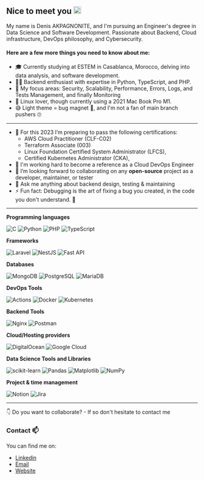 ## Nice to meet you <img src="https://media.giphy.com/media/hvRJCLFzcasrR4ia7z/giphy.gif" width="20px">

My name is Denis AKPAGNONITE, and I'm pursuing an Engineer's degree in Data Science and Software Development. Passionate about Backend, Cloud infrastructure, DevOps philosophy, and Cybersecurity.

#### Here are a few more things you need to know about me: 
* 🎓 Currently studying at ESTEM in Casablanca, Morocco, delving into data analysis, and software development.
* 👨‍💻 Backend enthusiast with expertise in Python, TypeScript, and PHP.
* 💼 My focus areas: Security, Scalability, Performance, Errors, Logs, and Tests Management, and finally Monitoring
* 🐧 Linux lover, though currently using a 2021 Mac Book Pro M1.
* 😅 Light theme = bug magnet 🤣, and I'm not a fan of main branch pushers 🙄

---
- 🌱 For this 2023 I’m preparing to pass the following certifications:
  - AWS Cloud Practitioner (CLF-C02)
  - Terraform Associate (003)
  - Linux Foundation Certified System Administrator (LFCS),
  - Certified Kubernetes Administrator (CKA),
- 🎯 I'm working hard to become a reference as a Cloud DevOps Engineer
- 👯 I’m looking forward to collaborating on any **open-source** project as a developer, maintainer, or tester
- 💬 Ask me anything about backend design, testing & maintaining
- ⚡ Fun fact: Debugging is the art of fixing a bug you created, in the code you don't understand. 🙈

---
**Programming languages**

![C](https://img.shields.io/badge/c-%2300599C.svg?style=for-the-badge&logo=c&logoColor=white)  ![Python](https://img.shields.io/badge/python-%2314354C.svg?style=for-the-badge&logo=python&logoColor=yellow) ![PHP](https://img.shields.io/badge/php-%23777BB4.svg?style=for-the-badge&logo=php&logoColor=white) ![TypeScript](https://img.shields.io/badge/typescript-%23007ACC.svg?style=for-the-badge&logo=typescript&logoColor=white) 

**Frameworks**

![Laravel](https://img.shields.io/badge/laravel-%23FF2D20.svg?style=for-the-badge&logo=laravel&logoColor=white) ![NestJS](https://img.shields.io/badge/nestjs-%23E0234E.svg?style=for-the-badge&logo=nestjs&logoColor=white) ![Fast API](https://img.shields.io/badge/fastapi-FCC624.svg?style=for-the-badge&logo=fastapi&logoColor=white)

**Databases**

![MongoDB](https://img.shields.io/badge/MongoDB-%234ea94b.svg?style=for-the-badge&logo=mongodb&logoColor=white) ![PostgreSQL](https://img.shields.io/badge/postgres-%23316192.svg?style=for-the-badge&logo=postgresql&logoColor=white) ![MariaDB](https://img.shields.io/badge/MariaDB-003545?style=for-the-badge&logo=mariadb&logoColor=white)

**DevOps Tools**

![Actions](https://img.shields.io/badge/githubactions-%232671E5.svg?style=for-the-badge&logo=githubactions&logoColor=white) ![Docker](https://img.shields.io/badge/docker-%230db7ed.svg?style=for-the-badge&logo=docker&logoColor=white) ![Kubernetes](https://img.shields.io/badge/kubernetes-%23326ce5.svg?style=for-the-badge&logo=kubernetes&logoColor=white)

**Backend Tools**

![Nginx](https://img.shields.io/badge/nginx-%23009639.svg?style=for-the-badge&logo=nginx&logoColor=white) ![Postman](https://img.shields.io/badge/Postman-FF5C37?style=for-the-badge&logo=postman&logoColor=white)

**Cloud/Hosting providers**

![DigitalOcean](https://img.shields.io/badge/DigitalOcean-%230167ff.svg?style=for-the-badge&logo=digitalOcean&logoColor=white) ![Google Cloud](https://img.shields.io/badge/GoogleCloud-%234285F4.svg?style=for-the-badge&logo=google-cloud&logoColor=white)

**Data Science Tools and Libraries**

![scikit-learn](https://img.shields.io/badge/scikit--learn-%23F7931E.svg?style=for-the-badge&logo=scikit-learn&logoColor=white) ![Pandas](https://img.shields.io/badge/pandas-%23150458.svg?style=for-the-badge&logo=pandas&logoColor=white) ![Matplotlib](https://img.shields.io/badge/Matplotlib-%23ffffff.svg?style=for-the-badge&logo=Matplotlib&logoColor=black) ![NumPy](https://img.shields.io/badge/numpy-%23013243.svg?style=for-the-badge&logo=numpy&logoColor=white)

**Project & time management**

![Notion](https://img.shields.io/badge/Notion-%23000000.svg?style=for-the-badge&logo=notion&logoColor=white) ![Jira](https://img.shields.io/badge/jira-%230A0FFF.svg?style=for-the-badge&logo=jira&logoColor=white) 

---
:point_down: Do you want to collaborate? - If so don't hesitate to contact me 

### Contact 📫
You can find me on:
* [Linkedin](https://www.linkedin.com/in/denis-akpagnonite-49868b171/)
* [Email](mailto:akpagnonited@outlook.com)
* [Website](https://denisakp.me/)

